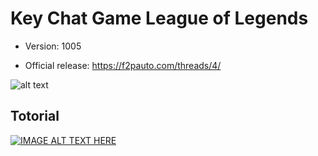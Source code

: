 # Key Chat Game League of Legends

- Version: 1005

- Official release: https://f2pauto.com/threads/4/

![alt text](https://upanh.f2pauto.com/images/2017/08/09/10a415.jpg)

## Totorial

[![IMAGE ALT TEXT HERE](https://img.youtube.com/vi/kHqL5imeDaI/0.jpg)](https://www.youtube.com/watch?v=kHqL5imeDaI)

